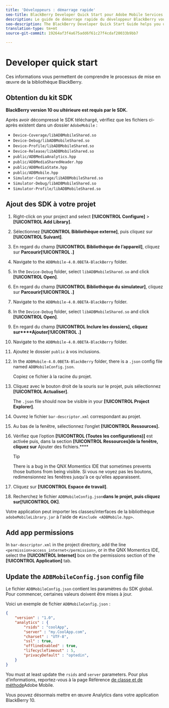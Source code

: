 ```yaml
---
title: 'Développeurs : démarrage rapide'
seo-title: BlackBerry Developer Quick Start pour Adobe Mobile Services
description: Le guide de démarrage rapide du développeur BlackBerry vous aide à comprendre le processus de mise en oeuvre de la bibliothèque BlackBerry pour Adobe Mobile Services.
seo-description: The BlackBerry Developer Quick Start Guide helps you understand the process to implement the BlackBerry library for Adobe Mobile Services.
translation-type: tm+mt
source-git-commit: 19264af3f4a675add6f61c27f4cdaf20033b9bb7

---
```



# Developer quick start

Ces informations vous permettent de comprendre le processus de mise en œuvre de la bibliothèque BlackBerry.

## Obtention du kit SDK

**BlackBerry version 10 ou ultérieure est requis par le SDK.**

Après avoir décompressé le SDK téléchargé, vérifiez que les fichiers ci-après existent dans un dossier `AdobeMobile` :

* `Device-Coverage/libADBMobileShared.so`
* `Device-Debug/libADBMobileShared.so`
* `Device-Profile/libADBMobileShared.so`
* `Device-Release/libADBMobileShared.so`
* `public/ADBMediaAnalytics.hpp`
* `public/ADBMediaSharedHeader.hpp`
* `public/ADBMediaState.hpp`
* `public/ADBMobile.hpp`
* `Simulator-Coverage/libADBMobileShared.so`
* `Simulator-Debug/libADBMobileShared.so`
* `Simulator-Profile/libADBMobileShared.so`

## Ajout des SDK à votre projet

1. Right-click on your project and select **[!UICONTROL Configure]** &gt; **[!UICONTROL Add Library]**.
1. Sélectionnez **[!UICONTROL Bibliothèque externe]**, puis cliquez sur **[!UICONTROL Suivant]**.
1. En regard du champ **[!UICONTROL Bibliothèque de l’appareil]**, cliquez sur **Parcourir[!UICONTROL .]**
1. Navigate to the `ADBMobile-4.0.0BETA-BlackBerry` folder.
1. In the `Device-Debug` folder, select `libADBMobileShared.so` and click **[!UICONTROL Open]**.
1. En regard du champ **[!UICONTROL Bibliothèque du simulateur]**, cliquez sur **Parcourir[!UICONTROL .]**
1. Navigate to the `ADBMobile-4.0.0BETA-BlackBerry` folder.
1. In the `Device-Debug` folder, select `libADBMobileShared.so` and click **[!UICONTROL Open]**.
1. En regard du champ **[!UICONTROL Inclure les dossiers], cliquez sur****Ajouter[!UICONTROL .]**
1. Navigate to the `ADBMobile-4.0.0BETA-BlackBerry` folder.
1. Ajoutez le dossier `public` à vos inclusions.
1. In the `ADBMobile-4.0.0BETA-BlackBerry` folder, there is a `.json` config file named `ADBMobileConfig.json`.

   Copiez ce fichier à la racine du projet.
1. Cliquez avec le bouton droit de la souris sur le projet, puis sélectionnez **[!UICONTROL Actualiser]**.

   The `.json` file should now be visible in your **[!UICONTROL Project Explorer]**.
1. Ouvrez le fichier `bar-descriptor.xml` correspondant au projet.
1. Au bas de la fenêtre, sélectionnez l’onglet **[!UICONTROL Ressources].**
1. Vérifiez que l’option **[!UICONTROL (Toutes les configurations)]** est activée puis, dans la section **[!UICONTROL Ressources]de la fenêtre, cliquez sur** Ajouter des fichiers.****
   >[!TIP]
   >
   >There is a bug in the QNX Momentics IDE that sometimes prevents those buttons from being visible. Si vous ne voyez pas les boutons, redimensionnez les fenêtres jusqu'à ce qu'elles apparaissent.

1. Cliquez sur **[!UICONTROL Espace de travail]**.
1. Recherchez le fichier `ADBMobileConfig.json`**dans le projet, puis cliquez sur[!UICONTROL OK]**.

Votre application peut importer les classes/interfaces de la bibliothèque `adobeMobileLibrary.jar` à l'aide de `#include <ADBMobile.hpp>`.

## Add app permissions

In `bar-descriptor.xml` in the project directory, add the line `<permission>access_internet</permission>`, or in the QNX Momentics IDE, select the **[!UICONTROL Internet]** box on the permissions section of the **[!UICONTROL Application]** tab.

## Update the `ADBMobileConfig.json` config file

Le fichier `ADBMobileConfig.json` contient les paramètres du SDK global. Pour commencer, certaines valeurs doivent être mises à jour.

Voici un exemple de fichier `ADBMobileConfig.json` :

```json
{
    "version" : "1.0",
    "analytics" : {
        "rsids" : "coolApp",
        "server" : "my.CoolApp.com",
        "charset" : "UTF-8",
        "ssl" : true,
        "offlineEnabled" : true,
        "lifecycleTimeout" : 5,
        "privacyDefault" : "optedin",
    }
}
```

You must at least update the `rsids` and `server` parameters. Pour plus d’informations, reportez-vous à la page Référence [de classe et de méthode](/help/blackberry/methods.md)Adobe Mobile.

Vous pouvez désormais mettre en œuvre Analytics dans votre application BlackBerry 10.
